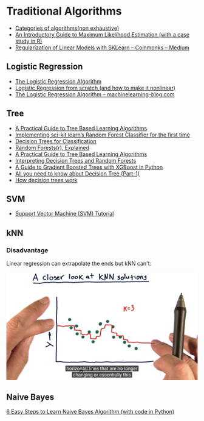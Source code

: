 # Traditional Algorithms

* [Categories of algorithms\(non exhaustive\)](https://static.coggle.it/diagram/WHeBqDIrJRk-kDDY)
* [An Introductory Guide to Maximum Likelihood Estimation \(with a case study in R\)](https://www.analyticsvidhya.com/blog/2018/07/introductory-guide-maximum-likelihood-estimation-case-study-r/)
* [Regularization of Linear Models with SKLearn – Coinmonks – Medium](https://medium.com/coinmonks/regularization-of-linear-models-with-sklearn-f88633a93a2)

## Logistic Regression

* [The Logistic Regression Algorithm](https://towardsdatascience.com/the-logistic-regression-algorithm-75fe48e21cfa)
* [Logistic Regression from scratch \(and how to make it nonlinear\)](http://crawles.com/lr-scratch/)
* [The Logistic Regression Algorithm – machinelearning-blog.com](https://machinelearning-blog.com/2018/04/23/logistic-regression-101/)

## Tree

* [A Practical Guide to Tree Based Learning Algorithms](https://sadanand-singh.github.io/posts/treebasedmodels)
* [Implementing sci-kit learn’s Random Forest Classifier for the first time](http://joshlawman.com/implementing-the-random-forest-classifier-from-sci-kit-learn/)
* [Decision Trees for Classification](http://www.lewisgavin.co.uk/Machine-Learning-Decision-Tree/)
* [Random Forests\(r\), Explained](https://www.kdnuggets.com/2017/10/random-forests-explained.html)
* [A Practical Guide to Tree Based Learning Algorithms](https://sadanand-singh.github.io/posts/treebasedmodels/)
* [Interpreting Decision Trees and Random Forests](http://engineering.pivotal.io/post/interpreting-decision-trees-and-random-forests/)
* [A Guide to Gradient Boosted Trees with XGBoost in Python](https://jessesw.com/XG-Boost/)
* [All you need to know about Decision Tree \(Part-1\)](https://analyticsdefined.com/decision-tree-part-1/)
* [How decision trees work](https://brohrer.github.io/how_decision_trees_work.html)

## SVM

* [Support Vector Machine \(SVM\) Tutorial](https://blog.statsbot.co/support-vector-machines-tutorial-c1618e635e93)

## kNN

### Disadvantage

Linear regression can extrapolate the ends but kNN can't:

![](../../.gitbook/assets/image%20%2825%29.png)



## Naive Bayes

[6 Easy Steps to Learn Naive Bayes Algorithm \(with code in Python\)](https://www.analyticsvidhya.com/blog/2017/09/naive-bayes-explained/)

